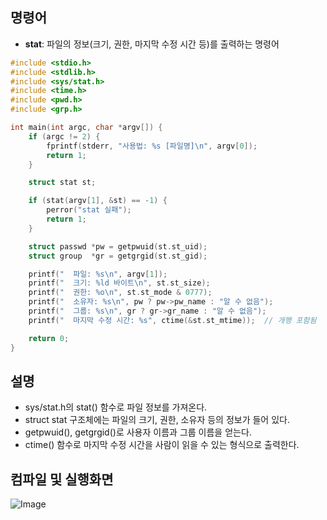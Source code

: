 ## 명령어
- **stat**: 파일의 정보(크기, 권한, 마지막 수정 시간 등)를 출력하는 명령어

```c
#include <stdio.h>
#include <stdlib.h>
#include <sys/stat.h>
#include <time.h>
#include <pwd.h>
#include <grp.h>

int main(int argc, char *argv[]) {
    if (argc != 2) {
        fprintf(stderr, "사용법: %s [파일명]\n", argv[0]);
        return 1;
    }

    struct stat st;

    if (stat(argv[1], &st) == -1) {
        perror("stat 실패");
        return 1;
    }

    struct passwd *pw = getpwuid(st.st_uid);
    struct group  *gr = getgrgid(st.st_gid);

    printf("  파일: %s\n", argv[1]);
    printf("  크기: %ld 바이트\n", st.st_size);
    printf("  권한: %o\n", st.st_mode & 0777);
    printf("  소유자: %s\n", pw ? pw->pw_name : "알 수 없음");
    printf("  그룹: %s\n", gr ? gr->gr_name : "알 수 없음");
    printf("  마지막 수정 시간: %s", ctime(&st.st_mtime));  // 개행 포함됨

    return 0;
}
```
## 설명

- sys/stat.h의 stat() 함수로 파일 정보를 가져온다.
- struct stat 구조체에는 파일의 크기, 권한, 소유자 등의 정보가 들어 있다.
- getpwuid(), getgrgid()로 사용자 이름과 그룹 이름을 얻는다.
- ctime() 함수로 마지막 수정 시간을 사람이 읽을 수 있는 형식으로 출력한다.

## 컴파일 및 실행화면

![Image](https://github.com/user-attachments/assets/4329219f-bac4-4ffa-8cd1-fad4b927b897)